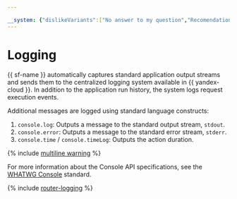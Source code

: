 ```yaml
---

__system: {"dislikeVariants":["No answer to my question","Recomendations didn't help","The content doesn't match title","Other"]}
---
```

# Logging

{{ sf-name }} automatically captures standard application output streams and sends them to the centralized logging system available in {{ yandex-cloud }}. In addition to the application run history, the system logs request execution events.

Additional messages are logged using standard language constructs:

1. `console.log`: Outputs a message to the standard output stream, `stdout`.
1. `console.error`: Outputs a message to the standard error stream, `stderr`.
1. `console.time` / `console.timeLog`: Outputs the action duration.

{% include [multiline warning](../../../_includes/functions/multiline.md) %}

For more information about the Console API specifications, see the [WHATWG Console](https://console.spec.whatwg.org/) standard.

{% include [router-logging](../../../_includes/functions/router-logging.md) %}

